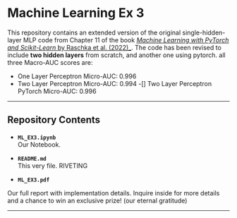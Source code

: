 # **Machine Learning Ex 3**

This repository contains an extended version of the original single-hidden-layer MLP code from Chapter 11 of the book [_Machine Learning with PyTorch and Scikit-Learn_ by Raschka et al. (2022)_](https://github.com/rasbt/machine-learning-book/blob/main/ch11/ch11.ipynb). The code has been revised to include **two hidden layers** from scratch, and another one using pytorch.
all three Macro-AUC scores are:

- One Layer Perceptron Micro-AUC: 0.996
- Two Layer Perceptron Micro-AUC: 0.994
-[] Two Layer Perceptron PyTorch Micro-AUC: 0.996

---

## **Repository Contents**

- **`ML_EX3.ipynb`**  
  Our Notebook.

- **`README.md`**  
This very file.
RIVETING

- **`ML_EX3.pdf`**  

Our full report with implementation details.
Inquire inside for more details and a chance to win an exclusive prize! (our eternal gratitude)

---
